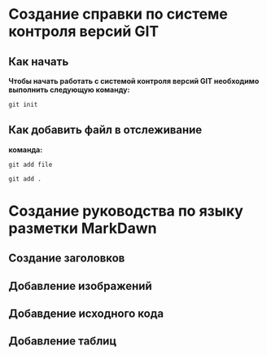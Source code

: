 # Создание справки по системе контроля версий GIT 

## Как начать
**Чтобы начать работать с системой контроля версий GIT необходимо выполнить следующую команду:**

```cs
git init
```

## Как добавить файл в отслеживание

**команда:**

```
git add file
```
```
git add .
```

# Создание руководства по языку разметки MarkDawn

## Создание заголовков




## Добавление изображений




## Добавдение исходного кода




## Добавление таблиц




